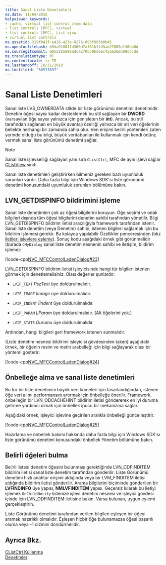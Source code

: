 ```yaml
---
title: Sanal Liste Denetimleri
ms.date: 11/04/2016
helpviewer_keywords:
- cache, virtual list control item data
- list controls [MFC], virtual
- list controls [MFC], List view
- virtual list controls
ms.assetid: 319f841f-e426-423a-8276-d93f965b0b45
ms.openlocfilehash: b9da918017d300d7af61b1fd3ab27869e136bb8d
ms.sourcegitcommit: 6052185696adca270bc9bdbec45a626dd89cdcdd
ms.translationtype: MT
ms.contentlocale: tr-TR
ms.lasthandoff: 10/31/2018
ms.locfileid: "50573697"
---
```

# <a name="virtual-list-controls"></a>Sanal Liste Denetimleri

Sanal liste LVS_OWNERDATA stilde bir liste görünümü denetimi denetimidir. Denetim öğesi sayısı kadar desteklemek bu stil sağlayan bir **DWORD** (varsayılan öğe sayısı yalnızca için genişleten bir **int**). Ancak, bu stil tarafından sağlanan en büyük avantajı özelliği yalnızca bir alt veri öğelerinin bellekte herhangi bir zamanda sahip olur. Veri erişimi belirli yöntemleri zaten yerinde olduğu bu bilgi, büyük veritabanları ile kullanmak için kendi ödünç vermek sanal liste görünümü denetimi sağlar.

> [!NOTE]
>  Sanal liste işlevselliği sağlayan yanı sıra `CListCtrl`, MFC de aynı işlevi sağlar [CListView](../mfc/reference/clistview-class.md) sınıfı.

Sanal liste denetimleri geliştirirken bilmeniz gereken bazı uyumluluk sorunları vardır. Daha fazla bilgi için Windows SDK'sı liste görünümü denetimi konusundaki uyumluluk sorunları bölümüne bakın.

## <a name="handling-the-lvngetdispinfo-notification"></a>LVN_GETDISPINFO bildirimini işleme

Sanal liste denetimleri çok az öğesi bilgilerini koruyun. Öğe seçimi ve odak bilgileri dışında tüm öğesi bilgilerini denetim sahibi tarafından yönetilir. Bilgi LVN_GETDISPINFO bildirim iletisi aracılığıyla framework tarafından istenir. Sanal liste denetim (veya Denetim) sahibi, istenen bilgileri sağlamak için bu bildirim işlemesi gerekir. Bu kolayca yapılabilir Özellikler penceresinden (bkz [iletileri işlevlere eşleme](../mfc/reference/mapping-messages-to-functions.md)). Sonuç kodu aşağıdaki örnek gibi görünmelidir (burada `CMyDialog` sanal liste denetim nesnenin sahibi ve iletişim, bildirim işleme):

[!code-cpp[NVC_MFCControlLadenDialog#23](../mfc/codesnippet/cpp/virtual-list-controls_1.cpp)]

LVN_GETDISPINFO bildirim iletisi işleyicisinde hangi tür bilgileri istenen görmek için denetlemelisiniz. Olası değerler şunlardır:

- `LVIF_TEXT` *PszText* üye doldurulmalıdır.

- `LVIF_IMAGE` *İImage* üye doldurulmalıdır.

- `LVIF_INDENT` *İIndent* üye doldurulmalıdır.

- `LVIF_PARAM` *LParam* üye doldurulmalıdır. (Alt öğelerini yok.)

- `LVIF_STATE` *Durumu* üye doldurulmalıdır.

Ardından, hangi bilgileri geri framework istenen sunmalıdır.

(Liste denetim nesnesi bildirimi işleyicisi gövdesinden taken) aşağıdaki örnek, bir öğenin resim ve metin arabelleği için bilgi sağlayarak olası bir yöntemi gösterir:

[!code-cpp[NVC_MFCControlLadenDialog#24](../mfc/codesnippet/cpp/virtual-list-controls_2.cpp)]

## <a name="caching-and-virtual-list-controls"></a>Önbelleğe alma ve sanal liste denetimleri

Bu tür bir liste denetimini büyük veri kümeleri için tasarlandığından, istenen öğe veri alımı performansını artırmak için önbelleğe önerilir. Framework, önbelleğin bir LVN_ODCACHEHINT bildirim iletisi göndererek en iyi duruma getirme yardımcı olmak için önbellek ipucu bir mekanizma sağlar.

Aşağıdaki örnek, işleyici işlevine geçirilen aralıkla önbelleği güncelleştirir.

[!code-cpp[NVC_MFCControlLadenDialog#25](../mfc/codesnippet/cpp/virtual-list-controls_3.cpp)]

Hazırlama ve önbellek bakımı hakkında daha fazla bilgi için Windows SDK'sı liste görünümü denetimi konusundaki önbellek Yönetim bölümüne bakın.

## <a name="finding-specific-items"></a>Belirli öğeleri bulma

Belirli listesi denetim öğesini bulunması gerektiğinde LVN_ODFINDITEM bildirim iletisi sanal liste denetim tarafından gönderilir. Liste Görünümü denetimi hızlı anahtar erişimi aldığında veya bir LVM_FINDITEM iletisi aldığında bildirim iletisi gönderilir. Arama bilgilerini biçiminde gönderilen bir **LVFINDINFO** üye yapısı, **NMLVFINDITEM** yapısı. Geçersiz kılarak bu iletiyi işlemek `OnChildNotify` listenize işlevi denetim nesnesi ve işleyici gövdesi içinde için LVN_ODFINDITEM iletisine bakın. Varsa bulunan, uygun eylemi gerçekleştirin.

Liste Görünümü denetimi tarafından verilen bilgileri eşleşen bir öğeyi aramak hazırlıklı olmalıdır. Eşleşen hiçbir öğe bulunamazsa öğesi başarılı olursa veya -1 dizinini döndürmelidir.

## <a name="see-also"></a>Ayrıca Bkz.

[CListCtrl Kullanma](../mfc/using-clistctrl.md)<br/>
[Denetimler](../mfc/controls-mfc.md)

